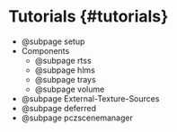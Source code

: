 # Tutorials {#tutorials}

- @subpage setup
- Components
    - @subpage rtss
    - @subpage hlms
    - @subpage trays
    - @subpage volume
- @subpage External-Texture-Sources
- @subpage deferred
- @subpage pczscenemanager
